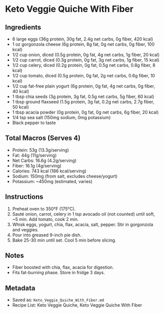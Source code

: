 # Keto Veggie Quiche With Fiber

## Ingredients
- 6 large eggs (36g protein, 30g fat, 2.4g net carbs, 0g fiber, 420 kcal)
- 1 oz gorgonzola cheese (6g protein, 8g fat, 0g net carbs, 0g fiber, 100 kcal)
- 1/2 cup onion, diced (0.5g protein, 0g fat, 4g net carbs, 1g fiber, 20 kcal)
- 1/2 cup carrot, diced (0.3g protein, 0g fat, 3g net carbs, 1g fiber, 15 kcal)
- 1/2 cup celery, diced (0.2g protein, 0g fat, 0.5g net carbs, 0.8g fiber, 8 kcal)
- 1/2 cup tomato, diced (0.5g protein, 0g fat, 2g net carbs, 0.6g fiber, 10 kcal)
- 1/2 cup fat-free plain yogurt (6g protein, 0g fat, 4g net carbs, 0g fiber, 40 kcal)
- 1 tbsp chia seeds (3g protein, 3g fat, 0.5g net carbs, 5g fiber, 60 kcal)
- 1 tbsp ground flaxseed (1.5g protein, 3g fat, 0.2g net carbs, 2.7g fiber, 50 kcal)
- 1 tbsp acacia powder (0g protein, 0g fat, 0g net carbs, 6g fiber, 20 kcal)
- 1/4 tsp sea salt (150mg sodium, 0mg potassium)
- Black pepper to taste

## Total Macros (Serves 4)
- Protein: 53g (13.3g/serving)
- Fat: 44g (11g/serving)
- Net Carbs: 16.6g (4.2g/serving)
- Fiber: 16.1g (4g/serving)
- Calories: 743 kcal (186 kcal/serving)
- Sodium: 150mg (from salt, excludes cheese/yogurt)
- Potassium: ~450mg (estimated, varies)

## Instructions
1. Preheat oven to 350°F (175°C).
2. Sauté onion, carrot, celery in 1 tsp avocado oil (not counted) until soft, ~5 min. Add tomato, cook 2 min.
3. Whisk eggs, yogurt, chia, flax, acacia, salt, pepper. Stir in gorgonzola and veggies.
4. Pour into greased 9-inch pie dish.
5. Bake 25-30 min until set. Cool 5 min before slicing.

## Notes
- Fiber boosted with chia, flax, acacia for digestion.
- Fits fat-burning phase. Store in fridge 3 days.

## Metadata
- Saved as: `Keto_Veggie_Quiche_With_Fiber.md`
- Recipe List: Keto Veggie Quiche, Keto Veggie Quiche With Fiber

